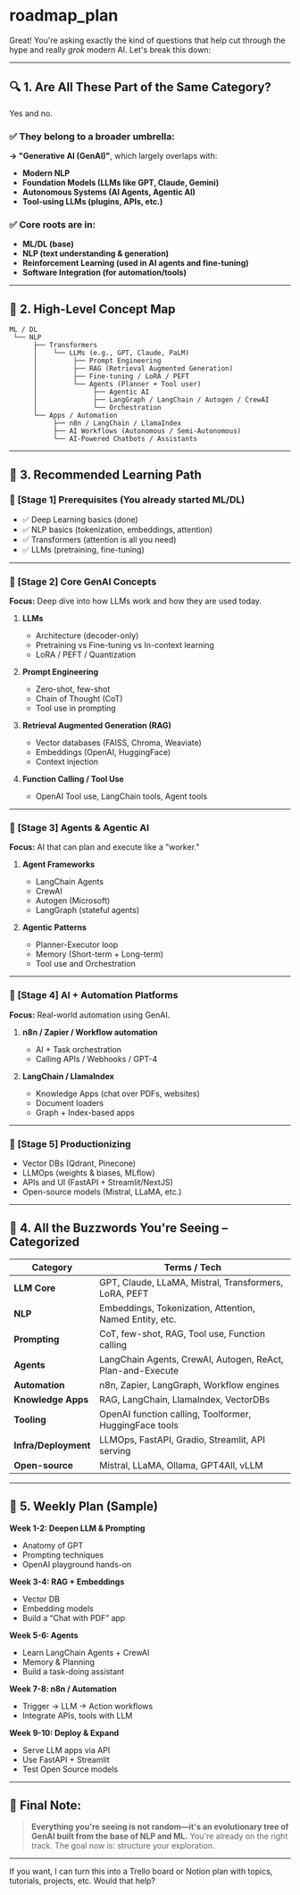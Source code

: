 # roadmap_plan

Great! You're asking exactly the kind of questions that help cut through the hype and really *grok* modern AI. Let's break this down:

---

## 🔍 **1. Are All These Part of the Same Category?**

Yes and no.

### ✅ **They belong to a broader umbrella:**

**→ "Generative AI (GenAI)"**, which largely overlaps with:

* **Modern NLP**
* **Foundation Models (LLMs like GPT, Claude, Gemini)**
* **Autonomous Systems (AI Agents, Agentic AI)**
* **Tool-using LLMs (plugins, APIs, etc.)**

### ✅ Core roots are in:

* **ML/DL (base)**
* **NLP (text understanding & generation)**
* **Reinforcement Learning (used in AI agents and fine-tuning)**
* **Software Integration (for automation/tools)**

---

## 🧠 **2. High-Level Concept Map**

```
ML / DL
 └── NLP
      ├── Transformers
      │    └── LLMs (e.g., GPT, Claude, PaLM)
      │         ├── Prompt Engineering
      │         ├── RAG (Retrieval Augmented Generation)
      │         ├── Fine-tuning / LoRA / PEFT
      │         └── Agents (Planner + Tool user)
      │              ├── Agentic AI
      │              ├── LangGraph / LangChain / Autogen / CrewAI
      │              └── Orchestration
      └── Apps / Automation
           ├── n8n / LangChain / LlamaIndex
           ├── AI Workflows (Autonomous / Semi-Autonomous)
           └── AI-Powered Chatbots / Assistants
```

---

## 🧭 **3. Recommended Learning Path**

### 📘 **\[Stage 1] Prerequisites (You already started ML/DL)**

* ✅ Deep Learning basics (done)
* ✅ NLP basics (tokenization, embeddings, attention)
* ✅ Transformers (attention is all you need)
* ✅ LLMs (pretraining, fine-tuning)

---

### 📘 **\[Stage 2] Core GenAI Concepts**

**Focus:** Deep dive into how LLMs work and how they are used today.

1. **LLMs**

   * Architecture (decoder-only)
   * Pretraining vs Fine-tuning vs In-context learning
   * LoRA / PEFT / Quantization

2. **Prompt Engineering**

   * Zero-shot, few-shot
   * Chain of Thought (CoT)
   * Tool use in prompting

3. **Retrieval Augmented Generation (RAG)**

   * Vector databases (FAISS, Chroma, Weaviate)
   * Embeddings (OpenAI, HuggingFace)
   * Context injection

4. **Function Calling / Tool Use**

   * OpenAI Tool use, LangChain tools, Agent tools

---

### 📘 **\[Stage 3] Agents & Agentic AI**

**Focus:** AI that can plan and execute like a "worker."

1. **Agent Frameworks**

   * LangChain Agents
   * CrewAI
   * Autogen (Microsoft)
   * LangGraph (stateful agents)

2. **Agentic Patterns**

   * Planner-Executor loop
   * Memory (Short-term + Long-term)
   * Tool use and Orchestration

---

### 📘 **\[Stage 4] AI + Automation Platforms**

**Focus:** Real-world automation using GenAI.

1. **n8n / Zapier / Workflow automation**

   * AI + Task orchestration
   * Calling APIs / Webhooks / GPT-4

2. **LangChain / LlamaIndex**

   * Knowledge Apps (chat over PDFs, websites)
   * Document loaders
   * Graph + Index-based apps

---

### 📘 **\[Stage 5] Productionizing**

* Vector DBs (Qdrant, Pinecone)
* LLMOps (weights & biases, MLflow)
* APIs and UI (FastAPI + Streamlit/NextJS)
* Open-source models (Mistral, LLaMA, etc.)

---

## 🧩 **4. All the Buzzwords You're Seeing – Categorized**

| Category             | Terms / Tech                                               |
| -------------------- | ---------------------------------------------------------- |
| **LLM Core**         | GPT, Claude, LLaMA, Mistral, Transformers, LoRA, PEFT      |
| **NLP**              | Embeddings, Tokenization, Attention, Named Entity, etc.    |
| **Prompting**        | CoT, few-shot, RAG, Tool use, Function calling             |
| **Agents**           | LangChain Agents, CrewAI, Autogen, ReAct, Plan-and-Execute |
| **Automation**       | n8n, Zapier, LangGraph, Workflow engines                   |
| **Knowledge Apps**   | RAG, LangChain, LlamaIndex, VectorDBs                      |
| **Tooling**          | OpenAI function calling, Toolformer, HuggingFace tools     |
| **Infra/Deployment** | LLMOps, FastAPI, Gradio, Streamlit, API serving            |
| **Open-source**      | Mistral, LLaMA, Ollama, GPT4All, vLLM                      |

---

## 📅 **5. Weekly Plan (Sample)**

**Week 1-2: Deepen LLM & Prompting**

* Anatomy of GPT
* Prompting techniques
* OpenAI playground hands-on

**Week 3-4: RAG + Embeddings**

* Vector DB
* Embedding models
* Build a “Chat with PDF” app

**Week 5-6: Agents**

* Learn LangChain Agents + CrewAI
* Memory & Planning
* Build a task-doing assistant

**Week 7-8: n8n / Automation**

* Trigger → LLM → Action workflows
* Integrate APIs, tools with LLM

**Week 9-10: Deploy & Expand**

* Serve LLM apps via API
* Use FastAPI + Streamlit
* Test Open Source models

---

## 🧠 Final Note:

> **Everything you're seeing is not random—it's an evolutionary tree of GenAI built from the base of NLP and ML.**
> You're already on the right track. The goal now is: structure your exploration.

---

If you want, I can turn this into a Trello board or Notion plan with topics, tutorials, projects, etc. Would that help?
